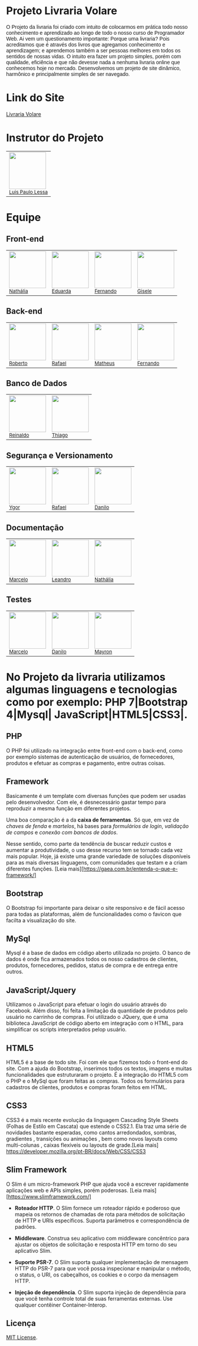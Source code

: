 # Projeto Livraria Volare

<font face="arial">O Projeto da livraria foi criado com intuito de colocarmos em prática todo nosso conhecimento e aprendizado ao longo de todo o nosso curso de Programador Web. Ai vem um questionamento importante: Porque uma livraria? Pois acreditamos que é através dos livros que agregamos conhecimento e aprendizagem; e aprendemos também a ser pessoas melhores em todos os sentidos de nossas vidas. O intuito era fazer um projeto simples, porém com qualidade, eficiência e que não devesse nada a nenhuma livraria online que conhecemos hoje no mercado. Desenvolvemos um projeto de site dinâmico, harmônico e principalmente simples de ser navegado.</font>    

# Link do Site

<a href="http://livrariavolare.herokuapp.com/index.php">Livraria Volare</a>

# Instrutor do Projeto

<table align="center">
  <tr>
    <td>
      <img src="https://avatars0.githubusercontent.com/u/9484636?s=460&v=4" width="100px;"/><br />
      <sub>
      <a href ="https://github.com/lpjunior">Luis Paulo Lessa</a>
      </sub>
    </td>
 </table>


# Equipe

<h2> Front-end </h2>

<table align="center">
  <tr>
    <td>
      <img src="https://avatars3.githubusercontent.com/u/44986577?s=400&v=4" width="100px;"/><br />
      <sub>
      <a href ="https://github.com/cielspride">Nathália</a>
      </sub>
    </td>
    <td>
      <img src="https://avatars0.githubusercontent.com/u/44986674?s=400&v=4" width="100px;"/><br />
      <sub>
      <a href ="https://github.com/Mefs11">Eduarda</a>
      </sub>
    </td>
    <td>
      <img src="https://avatars1.githubusercontent.com/u/44986626?s=400&v=4" width="100px;"/><br />
      <sub>
      <a href="https://github.com/fjmc2016">Fernando</a>
      </sub>
    </td>
    <td>
      <img src="https://avatars1.githubusercontent.com/u/42284087?s=400&v=4" width="100px;"/><br />
      <sub>
      <a href ="https://github.com/gisagonz">Gisele</a>
      </sub>
    </td>                                        
  </tr>
 </table>
 
<h2> Back-end </h2>

<table align="center">
  <tr>
    <td>
      <img src="https://avatars0.githubusercontent.com/u/44986570?s=400&v=4" width="100px;"/><br />
      <sub>
      <a href ="https://github.com/matsufrg">Roberto</a>
      </sub>
    </td>
    <td>
      <img src="https://avatars0.githubusercontent.com/u/44986658?s=400&v=4" width="100px;"/><br />
      <sub>
      <a href ="https://github.com/canoaFurada">Rafael</a>
      </sub>
    </td>    
    <td>
      <img src="https://avatars3.githubusercontent.com/u/44535140?s=400&v=4" width="100px;"/><br />
      <sub>
      <a href ="https://github.com/matheusbp97">Matheus</a>
      </sub>
    </td>
    <td>
      <img src="https://avatars1.githubusercontent.com/u/44986626?s=400&v=4" width="100px;"/><br />
      <sub>
      <a href="https://github.com/fjmc2016">Fernando</a>
      </sub>
    </td>  
  </tr>    
 </table>
 
 <h2> Banco de Dados</h2>

<table align="center">
  <tr>
    <td>
      <img src="https://avatars1.githubusercontent.com/u/45299146?s=400&v=4" width="100px;"/><br />
      <sub>
      <a href ="https://github.com/reinaldommo">Reinaldo</a>
      </sub>
    </td>
    <td>
      <img src="https://avatars3.githubusercontent.com/u/45576528?s=400&v=4" width="100px;"/><br />
      <sub>
      <a href ="https://github.com/tchaves34">Thiago</a>
      </sub>
    </td>        
  </tr>
</table>


  <h2> Segurança e Versionamento</h2>

<table align="center">
  <tr>
    <td>
      <img src="https://avatars2.githubusercontent.com/u/32854166?s=400&v=4" width="100px;"/><br />
      <sub>
      <a href ="https://github.com/ygorfsilva">Ygor</a>
      </sub>
    </td>
    <td>
      <img src="https://avatars0.githubusercontent.com/u/44986658?s=400&v=4" width="100px;"/><br />
      <sub>
      <a href ="https://github.com/canoaFurada">Rafael</a>
      </sub>
    </td>         
    <td>
      <img src="https://avatars3.githubusercontent.com/u/44986628?s=400&v=4" width="100px;"/><br />
      <sub>
      <a href ="https://github.com/DaniloFranklin">Danilo</a>
      </sub>
    </td>   
  </tr>
 </table>


 <h2> Documentação</h2>

<table align="center">
  <tr>
    <td>
      <img src="https://avatars0.githubusercontent.com/u/44986595?s=400&v=4" width="100px;"/><br />
      <sub>
      <a href ="https://github.com/MarcelodeFaria">Marcelo</a>
      </sub>
    </td>
    <td>
      <img src="https://avatars2.githubusercontent.com/u/44986666?s=400&v=4" width="100px;"/><br />
      <sub>
      <a href ="https://github.com/leandrosax10">Leandro</a>
      </sub>
    </td>        
    <td>
      <img src="https://avatars3.githubusercontent.com/u/44986577?s=400&v=4" width="100px;"/><br />
      <sub>
      <a href ="https://github.com/cielspride">Nathália</a>
      </sub>
    </td>   
  </tr>
 </table>


 <h2>Testes</h2>

<table align="center">
  <tr>
    <td>
      <img src="https://avatars0.githubusercontent.com/u/44986595?s=400&v=4" width="100px;"/><br />
      <sub>
      <a href ="https://github.com/MarcelodeFaria">Marcelo</a>
      </sub>
    </td>
    <td>
      <img src="https://avatars3.githubusercontent.com/u/44986628?s=400&v=4" width="100px;"/><br />
      <sub>
      <a href ="https://github.com/DaniloFranklin">Danilo</a>
      </sub>
    </td>       
    <td>
      <img src="https://avatars3.githubusercontent.com/u/44986643?s=400&v=4" width="100px;"/><br />
      <sub>
      <a href ="https://github.com/kdef22">Mayron</a>
      </sub>
    </td>   
  </tr>
 </table>

# No Projeto da livraria utilizamos algumas linguagens e tecnologias como por exemplo: **PHP 7**|**Bootstrap 4**|**Mysql**| **JavaScript**|**HTML5**|**CSS3**|.


## PHP

O PHP foi utilizado na integração entre front-end com o back-end, como por exemplo sistemas de autenticação de usuários, de fornecedores, produtos e efetuar as compras e pagamento, entre outras coisas.

## Framework


Basicamente é um template com diversas funções que podem ser usadas pelo desenvolvedor. Com ele, é desnecessário gastar tempo para reproduzir a mesma função em diferentes projetos.

Uma boa comparação é a da **caixa de ferramentas**. Só que, em vez de _chaves de fenda_ e _martelos_, há bases para _formulários de login_, _validação de campos_ e _conexão com bancos de dados_.

Nesse sentido, como parte da tendência de buscar reduzir custos e aumentar a produtividade, o uso desse recurso tem se tornado cada vez mais popular. Hoje, já existe uma grande variedade de soluções disponíveis para as mais diversas linguagens, com comunidades que testam e a criam diferentes funções. [Leia mais][https://gaea.com.br/entenda-o-que-e-framework/]

## Bootstrap


O Bootstrap foi importante para deixar o site responsivo e de fácil acesso para todas as plataformas, além de funcionalidades como o favicon que facilta a visualização do site.

## MySql


Mysql é a base de dados em código aberto utilizada no projeto. O banco de dados é onde fica armazenados todos os nosso cadastros de clientes, produtos, fornecedores, pedidos, status de compra e de entrega entre outros.

## JavaScript/Jquery

Utilizamos o JavaScript para efetuar o login do usuário através do Facebook. Além disso, foi feita a limitação da quantidade de produtos pelo usuário no carrinho de compras. Foi utilizado o JQuery, que é uma biblioteca JavaScript de código aberto em integração com o HTML, para simplificar os scripts interpretados pelop usuário.

## HTML5


HTML5 é a base de todo site. Foi com ele que fizemos todo o front-end do site. Com a ajuda do Bootstrap, inserimos todos os textos, imagens e muitas funcionalidades que estruturaram o projeto. É a integração do HTML5 com o PHP e o MySql que foram feitas as compras. Todos os formulários para cadastros de clientes,  produtos e compras foram feitos em  HTML.



## CSS3

CSS3 é a mais recente evolução da linguagem Cascading Style Sheets (Folhas de Estilo em Cascata) que estende o CSS2.1. Ela traz uma série de novidades bastante esperadas, como cantos arredondados, sombras, gradientes , transições ou animações , bem como novos layouts como multi-colunas , caixas flexíveis ou layouts de grade.[Leia mais] https://developer.mozilla.org/pt-BR/docs/Web/CSS/CSS3



## Slim Framework


O Slim é um micro-framework PHP que ajuda você a escrever rapidamente aplicações web e APIs simples, porém poderosas. [Leia mais][https://www.slimframework.com/]

- **Roteador HTTP**. O Slim fornece um roteador rápido e poderoso que mapeia os retornos de chamadas de rota para métodos de solicitação de HTTP e URIs específicos. Suporta parâmetros e correspondência de padrões.

- **Middleware**. Construa seu aplicativo com middleware concêntrico para ajustar os objetos de solicitação e resposta HTTP em torno do seu aplicativo Slim.

- **Suporte PSR-7**. O Slim suporta qualquer implementação de mensagem HTTP do PSR-7 para que você possa inspecionar e manipular o método, o status, o URI, os cabeçalhos, os cookies e o corpo da mensagem HTTP.

- **Injeção de dependência**. O Slim suporta injeção de dependência para que você tenha controle total de suas ferramentas externas. Use qualquer contêiner Container-Interop.

## Licença


[MIT License](./LICENSE).
